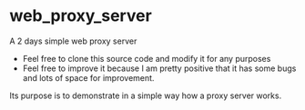 # web_proxy_server
A 2 days simple web proxy server

* Feel free to clone this source code and modify it for any purposes
* Feel free to improve it because I am pretty positive that it has some bugs and lots of space for improvement.

Its purpose is to demonstrate in a simple way how a proxy server works.
